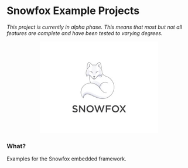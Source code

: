 Snowfox Example Projects
========================
*This project is currently in alpha phase. This means that most but not all features are complete and have been tested to varying degrees.*

<p align="center"> 
<img src=".ci/logo/snowfox-os-logo-v2.jpg">
</p>

### What?
Examples for the Snowfox embedded framework.

